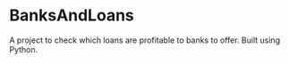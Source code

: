 # BanksAndLoans
A project to check which loans are profitable to banks to offer. Built using Python. 
